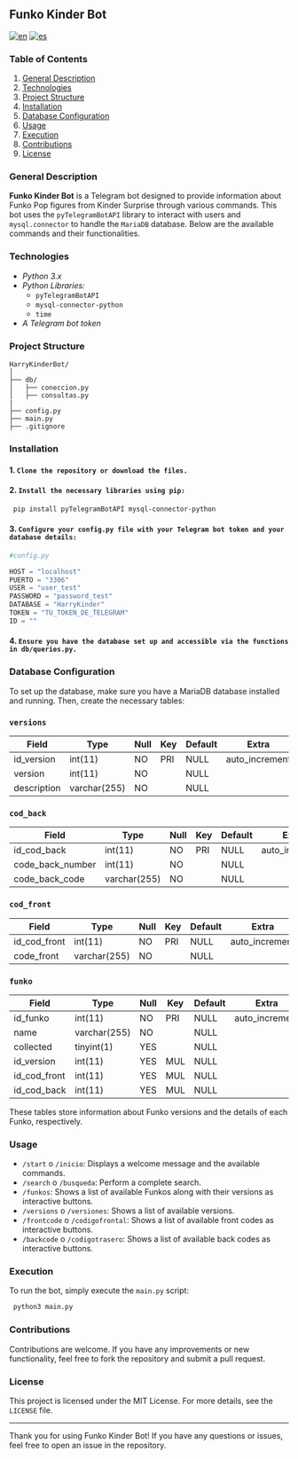 ## Funko Kinder Bot
[![en](https://img.shields.io/badge/lang-en-gre.svg)](https://github.com/AlexandraOliv14/FunkoKinderBot/blob/main/README.md)
[![es](https://img.shields.io/badge/lang-es-yellow.svg)](https://github.com/AlexandraOliv14/FunkoKinderBot/blob/main/readme.es.md)

### Table of Contents


1. [General Description](#general-description)
2. [Technologies](#technologies)
3. [Project Structure](#project_structure)
3. [Installation](#installation)
4. [Database Configuration](#database-configuration)
5. [Usage](#usage)
6. [Execution](#execution)
7. [Contributions](#contributions)
8. [License](#license)

### General Description
**Funko Kinder Bot** is a Telegram bot designed to provide information about Funko Pop figures from Kinder Surprise through various commands. This bot uses the `pyTelegramBotAPI` library to interact with users and `mysql.connector` to handle the `MariaDB` database. Below are the available commands and their functionalities.

### Technologies
- *Python 3.x*
- *Python Libraries:*
    - `pyTelegramBotAPI`
    - `mysql-connector-python`
    - `time`
- *A Telegram bot token*

### Project Structure

```
HarryKinderBot/
│
├── db/
│   ├── coneccion.py
│   ├── consultas.py
|
├── config.py
├── main.py
├── .gitignore
```

### Installation

#### 1. `Clone the repository or download the files.`

#### 2. `Install the necessary libraries using pip:`

```bash
 pip install pyTelegramBotAPI mysql-connector-python
```

#### 3. `Configure your config.py file with your Telegram bot token and your database details:`

```python
#config.py

HOST = "localhost"
PUERTO = "3306"
USER = "user_test"
PASSWORD = "password_test"
DATABASE = "HarryKinder"
TOKEN = "TU_TOKEN_DE_TELEGRAM"
ID = ""
```


#### 4. `Ensure you have the database set up and accessible via the functions in db/queries.py.`

### Database Configuration

To set up the database, make sure you have a MariaDB database installed and running. Then, create the necessary tables:

### `versions`
| Field       | Type         | Null | Key | Default | Extra          |
| ---         | ---          |---   |---  |---      |---             |
| id_version  | int(11)      | NO   | PRI | NULL    | auto_increment |
| version     | int(11)      | NO   |     | NULL    |                |
| description | varchar(255) | NO   |     | NULL    |                |

### `cod_back`
| Field            | Type         | Null | Key | Default | Extra          |
| ---              | ---          |---   |---  |---      |---             |
| id_cod_back      | int(11)      | NO   | PRI | NULL    | auto_increment |
| code_back_number | int(11)      | NO   |     | NULL    |                |
| code_back_code   | varchar(255) | NO   |     | NULL    |                |

### `cod_front`
| Field        | Type         | Null | Key | Default | Extra          |
| ---          | ---          |---   |---  |---      |---             |
| id_cod_front | int(11)      | NO   | PRI | NULL    | auto_increment |
| code_front   | varchar(255) | NO   |     | NULL    |                |

### `funko`
| Field        | Type         | Null | Key | Default | Extra          |
| ---          | ---          |---   |---  |---      |---             |
| id_funko     | int(11)      | NO   | PRI | NULL    | auto_increment |
| name         | varchar(255) | NO   |     | NULL    |                |
| collected    | tinyint(1)   | YES  |     | NULL    |                |
| id_version   | int(11)      | YES  | MUL | NULL    |                |
| id_cod_front | int(11)      | YES  | MUL | NULL    |                |
| id_cod_back  | int(11)      | YES  | MUL | NULL    |                |


These tables store information about Funko versions and the details of each Funko, respectively.


### Usage

- `/start` o `/inicio`: Displays a welcome message and the available commands.
- `/search` o `/busqueda`: Perform a complete search.
- `/funkos`: Shows a list of available Funkos along with their versions as interactive buttons.
- `/versions` o `/versiones`: Shows a list of available versions.
- `/frontcode` o `/codigofrontal`: Shows a list of available front codes as interactive buttons.
- `/backcode` o `/codigotrasero`: Shows a list of available back codes as interactive buttons.

### Execution

To run the bot, simply execute the `main.py` script:

```bash
 python3 main.py
```

### Contributions

Contributions are welcome. If you have any improvements or new functionality, feel free to fork the repository and submit a pull request.

### License

This project is licensed under the MIT License. For more details, see the `LICENSE` file.

---
Thank you for using Funko Kinder Bot! If you have any questions or issues, feel free to open an issue in the repository.
